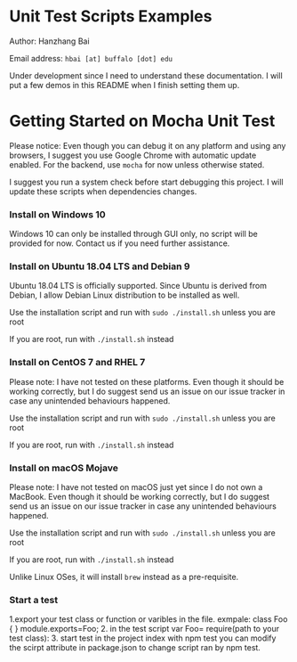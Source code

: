 # Unit Test Scripts Examples

Author: Hanzhang Bai

Email address: `hbai [at] buffalo [dot] edu`

Under development since I need to understand these documentation. I will put a few demos in this README when I finish setting them up.

# Getting Started on Mocha Unit Test

Please notice: Even though you can debug it on any platform and using any browsers, I suggest you use Google Chrome with automatic update enabled. For the backend, use `mocha` for now unless otherwise stated.

I suggest you run a system check before start debugging this project. I will update these scripts when dependencies changes.

### Install on Windows 10

Windows 10 can only be installed through GUI only, no script will be provided for now. Contact us if you need further assistance.

### Install on Ubuntu 18.04 LTS and Debian 9
Ubuntu 18.04 LTS is officially supported. Since Ubuntu is derived from Debian, I allow Debian Linux distribution to be installed as well.

Use the installation script and run with `sudo ./install.sh` unless you are root

If you are root, run with `./install.sh` instead

### Install on CentOS 7 and RHEL 7
Please note: I have not tested on these platforms. Even though it should be working correctly, but I do suggest send us an issue on our issue tracker in case any unintended behaviours happened.

Use the installation script and run with `sudo ./install.sh` unless you are root

If you are root, run with `./install.sh` instead

### Install on macOS Mojave
Please note: I have not tested on macOS just yet since I do not own a MacBook. Even though it should be working correctly, but I do suggest send us an issue on our issue tracker in case any unintended behaviours happened.

Use the installation script and run with `sudo ./install.sh` unless you are root

If you are root, run with `./install.sh` instead

Unlike Linux OSes, it will install `brew` instead as a pre-requisite.
### Start a test
1.export your test class or function or varibles in the file.
exmpale:
class Foo {
}
module.exports=Foo;
2. in the test script 
var Foo= require(path to your test class):
3. start test in the project index with npm test
   you can modify the scirpt attribute in package.json to change script ran by npm test.
